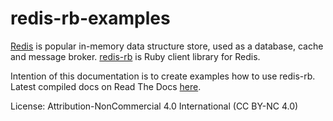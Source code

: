 # redis-rb-examples

[Redis](https://redis.io/) is popular in-memory data structure store, used as a database, cache and message broker. [redis-rb](https://github.com/redis/redis-rb) is Ruby client library for Redis.

Intention of this documentation is to create examples how to use redis-rb. Latest compiled docs on Read The Docs [here](http://redis-rb-examples.readthedocs.io/).

License: Attribution-NonCommercial 4.0 International (CC BY-NC 4.0)

